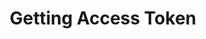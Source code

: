 ---
title: Getting Access Token
position: 3.1
type: GET
description: 
parameters:
  - name: access token
    content: your token
content_markdown: |-
  This route is for getting the access token.

left_code_blocks:
  - code_block: |-
      curl https://api.qencode.com/v1/access_token -d api_key=5a2a846a26ace 

    title: CURL
    language: json

  - code_block: |-
      
    title: Postman
    language: json
right_code_blocks:
  - code_block: |-
      {"error":0,"token":"1e1111fec48cc52060ca27312ed983ce","expire":"2018-09-03T14:01:56"}

    title: Response
    language: json
  - code_block: |-
      {
        "success": false,
        "result": null
      }
    title: Error
    language: json
---